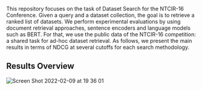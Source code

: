 This repository focuses on the task of Dataset Search for the NTCIR-16 Conference. Given a query and a dataset collection, the goal is to retrieve a ranked list of datasets. We perform experimental evaluations by using document retrieval approaches, sentence encoders and language models such as BERT. For that, we use the public data of the NTCIR-16 competition: a shared task for ad-hoc dataset retrieval. As follows, we present the main results in terms of NDCG at several cutoffs for each search methodology.

## Results Overview

![Screen Shot 2022-02-09 at 19 36 01](https://user-images.githubusercontent.com/49684242/153302180-bed20ba3-172c-4da4-8b87-22ad155866c4.png)



